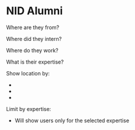 # NID Alumni

Where are they from?

Where did they intern?

Where do they work?

What is their expertise?


Show location by:
  * <Native>
  * <Internship location>
  * <Current work location>

Limit by expertise:
  * Will show users only for the selected expertise
